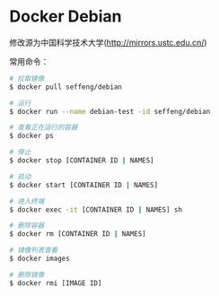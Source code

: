 # Docker Debian

修改源为中国科学技术大学(http://mirrors.ustc.edu.cn/)

常用命令：

```sh
# 拉取镜像
$ docker pull seffeng/debian

# 运行
$ docker run --name debian-test -id seffeng/debian

# 查看正在运行的容器
$ docker ps

# 停止
$ docker stop [CONTAINER ID | NAMES]

# 启动
$ docker start [CONTAINER ID | NAMES]

# 进入终端
$ docker exec -it [CONTAINER ID | NAMES] sh

# 删除容器
$ docker rm [CONTAINER ID | NAMES]

# 镜像列表查看
$ docker images

# 删除镜像
$ docker rmi [IMAGE ID]
```

